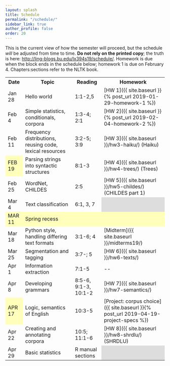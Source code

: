 ```yaml
---
layout: splash
title: Schedule
permalink: "/schedule/"
sidebar_link: true
author_profile: false
order: 20
---
```


This is the current view of how the semester will proceed, but the schedule *will* be adjusted from time to time.
**Do not rely on the printed copy**; the truth is here:
<http://ling-blogs.bu.edu/lx394s19/schedule/>.
Homework is due when the block ends in the schedule below; homework 1 is due on February 4.
Chapters:sections refer to the NLTK book.

<table>
    <tr>
<th>Date</th>
<th>Topic</th>
<th>Reading</th>
<th>Homework</th>
    </tr>
    <tr>
<td>Jan 28</td>
<td>Hello world</td>
<td rowspan="1">1:1-2,5</td>
<td  markdown="1">
[HW 1]({{ site.baseurl }}{% post_url 2019-01-29-homework-1 %})
</td>
    </tr>
    <tr>
<td>Feb 4</td>
<td rowspan="1" markdown="1">
Simple statistics, conditionals, corpora
</td>
<td rowspan="1">1:3-4; 2:1</td>
<td markdown="1">
[HW 2]({{ site.baseurl }}{% post_url 2019-02-04-homework-2 %})
</td>
    </tr>
    <tr>
<td>Feb 11</td>
<td rowspan="1" markdown="1">
Frequency distributions, reusing code, lexical resources
</td>
<td rowspan="1">3:2-5; 3:9</td>
<td markdown="1">
[HW 3]({{ site.baseurl }}/hw3-haiku/) (Haiku)
</td>
    </tr>
    <tr>
<td colspan="1" style="background-color: #ffb;">FEB 19</td>
<td rowspan="1" markdown="1">
Parsing strings into syntactic structures
</td>
<td rowspan="1">8:1-3</td>
<td markdown="1">
[HW 4]({{ site.baseurl }}/hw4-trees/) (Trees)
</td>
    </tr>
    <tr>
<td>Feb 25</td>
<td rowspan="1" markdown="1">
WordNet, CHILDES
</td>
<td>2:5</td>
<td rowspan="1" markdown="1">
[HW 5]({{ site.baseurl }}/hw5-childes/) (CHILDES part 1)
</td>
    </tr>
    <tr>
<td>Mar 4</td>
<td rowspan="1" markdown="1">
Text classification
</td>
<td>6:1, 3, 7</td>
<td style="background-color: #ddd"></td>
    </tr>
    <tr>
<td colspan="1" style="background-color: #ffb;">MAR 11</td>
<td rowspan="1" style="background-color: #ffb;">Spring recess</td>
<td colspan="1" style="background-color: #ffb;"></td>
<td colspan="1" style="background-color: #ffb;"></td>
    </tr>
    <tr>
<td>Mar 18</td>
<td rowspan="1" markdown="1">
Python style, handling differing text formats
</td>
<td>3:1-6; 4</td>
<td rowspan="1" markdown="1">
[Midterm]({{ site.baseurl }}/midterms19/)
</td>
    </tr>
    <tr>
<td>Mar 25</td>
<td rowspan="1" markdown="1">
Segmentation and tagging
</td>
<td>3:7-; 5</td>
<td markdown="1">
[HW 6]({{ site.baseurl }}/hw6-texts/)
</td>
    </tr>
    <tr>
<td>Apr 1</td>
<td rowspan="1" markdown="1">
Information extraction
</td>
<td>7:1-5</td>
<td markdown="1">
--
</td>
    </tr>
    <tr>
<td>Apr 8</td>
<td>Developing grammars</td>
<td>8:5-6, 9:1-3, 10:1-2</td>
<td markdown="1">
[HW 7]({{ site.baseurl }}/hw7-semantics/)
</td>
    </tr>
    <tr>
<td colspan="1" style="background-color: #ffb;">APR 17</td>
<td rowspan="1">Logic, semantics of English</td>
<td>10:3-5</td>
<td markdown="1">
[Project: corpus choice]({{ site.baseurl }}{% post_url 2019-04-19-project-specs %})
</td>
    </tr>
    <tr>
<td>Apr 22</td>
<td  markdown="1">
Creating and annotating corpora
</td>
<td>10:5; 11:1-6</td>
<td markdown="1">
[HW 8]({{ site.baseurl }}/hw8-shrdlu/) (SHRDLU)
</td>
    </tr>
    <tr>
<td>Apr 29</td>
<td>Basic statistics</td>
<td>R manual sections</td>
<td colspan="1" style="background-color: #ddd;"></td>
    </tr>
</table>

